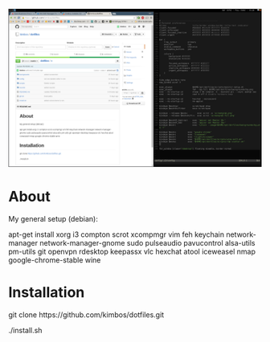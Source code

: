 ![](https://raw.githubusercontent.com/kimbos/dotfiles/master/backgrounds/screengrab.png)

<h1>About</h1>
My general setup (debian):

apt-get install xorg i3 compton scrot xcompmgr vim feh keychain network-manager network-manager-gnome sudo pulseaudio pavucontrol alsa-utils pm-utils git openvpn rdesktop keepassx vlc hexchat atool iceweasel nmap google-chrome-stable wine

<h1>Installation</h1>
git clone https://github.com/kimbos/dotfiles.git

./install.sh
